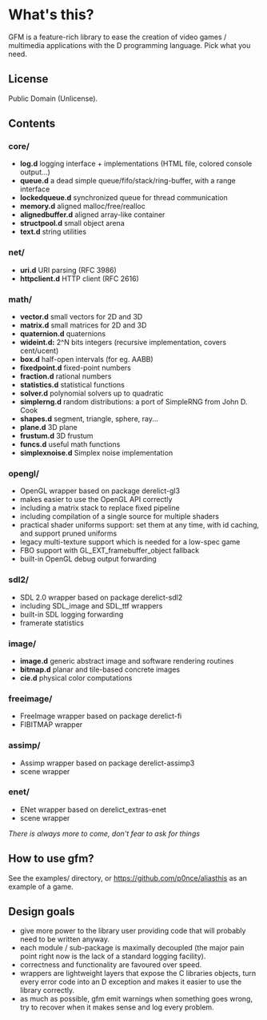 # What's this?

GFM is a feature-rich library to ease the creation of video games / multimedia applications with the D programming language. Pick what you need.

## License

Public Domain (Unlicense).

## Contents


### core/
  * **log.d** logging interface + implementations (HTML file, colored console output...)
  * **queue.d** a dead simple queue/fifo/stack/ring-buffer, with a range interface
  * **lockedqueue.d** synchronized queue for thread communication
  * **memory.d** aligned malloc/free/realloc
  * **alignedbuffer.d** aligned array-like container
  * **structpool.d** small object arena
  * **text.d** string utilities

### net/
  * **uri.d** URI parsing (RFC 3986)
  * **httpclient.d** HTTP client (RFC 2616)


### math/
  * **vector.d** small vectors for 2D and 3D
  * **matrix.d** small matrices for 2D and 3D
  * **quaternion.d** quaternions
  * **wideint.d:** 2^N bits integers (recursive implementation, covers cent/ucent)
  * **box.d** half-open intervals (for eg. AABB)
  * **fixedpoint.d** fixed-point numbers
  * **fraction.d** rational numbers
  * **statistics.d** statistical functions
  * **solver.d** polynomial solvers up to quadratic
  * **simplerng.d** random distributions: a port of SimpleRNG from John D. Cook
  * **shapes.d** segment, triangle, sphere, ray...
  * **plane.d** 3D plane
  * **frustum.d** 3D frustum
  * **funcs.d** useful math functions
  * **simplexnoise.d** Simplex noise implementation

### opengl/
  * OpenGL wrapper based on package derelict-gl3
  * makes easier to use the OpenGL API correctly
  * including a matrix stack to replace fixed pipeline
  * including compilation of a single source for multiple shaders
  * practical shader uniforms support: set them at any time, with id caching, and support pruned uniforms
  * legacy multi-texture support which is needed for a low-spec game
  * FBO support with GL_EXT_framebuffer_object fallback
  * built-in OpenGL debug output forwarding

### sdl2/
  * SDL 2.0 wrapper based on package derelict-sdl2
  * including SDL_image and SDL_ttf wrappers
  * built-in SDL logging forwarding
  * framerate statistics  

### image/
  * **image.d** generic abstract image and software rendering routines
  * **bitmap.d** planar and tile-based concrete images
  * **cie.d** physical color computations  

### freeimage/
  * FreeImage wrapper based on package derelict-fi
  * FIBITMAP wrapper  

### assimp/
  * Assimp wrapper based on package derelict-assimp3
  * scene wrapper

### enet/
  * ENet wrapper based on derelict_extras-enet
  * scene wrapper  

*There is always more to come, don't fear to ask for things*

## How to use gfm?

See the examples/ directory, or https://github.com/p0nce/aliasthis as an example of a game.



## Design goals

  * give more power to the library user providing code that will probably need to be written anyway.
  * each module / sub-package is maximally decoupled (the major pain point right now is the lack of a standard logging facility).
  * correctness and functionality are favoured over speed.
  * wrappers are lightweight layers that expose the C libraries objects, turn every error code into an D exception and makes it easier to use the library correctly.
  * as much as possible, gfm emit warnings when something goes wrong, try to recover when it makes sense and log every problem.
